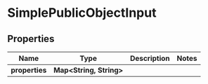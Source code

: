 

# SimplePublicObjectInput


## Properties

| Name | Type | Description | Notes |
|------------ | ------------- | ------------- | -------------|
|**properties** | **Map&lt;String, String&gt;** |  |  |



